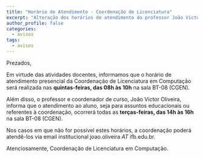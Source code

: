 ```yaml
---
title: "Horário de Atendimento - Coordenação de Licenciatura"
excerpt: "Alteração dos horários de atendimento do professor João Victor de A. Oliveira"
author_profile: false
categories:
  - avisos
tags:
  - avisos
---
```


Prezados,

Em virtude das atividades docentes, informamos que o horário de atendimento presencial da Coordenação de Licenciatura em Computação será realizada nas **quintas-feiras, das 08h às 10h** na sala BT-08 (CGEN).

Além disso, o professor e coordenador de curso, João Victor Oliveira, informa que o atendimento ao aluno, seja para assuntos educacionais ou referentes à coordenação, ocorrerá todas as **terças-feiras, das 14h às 16h** na sala BT-08 (CGEN). 

Nos casos em que não for possível estes horários, a coordenação poderá atendê-los via email institucional joao.oliveira *AT* ifb.edu.br.

Atenciosamente,
Coordenação de Licenciatura em Computação.




